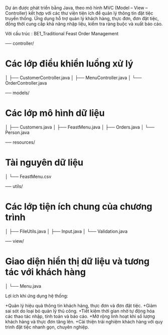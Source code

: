 Dự án được phát triển bằng Java, theo mô hình MVC (Model – View – Controller) kết hợp với các thư viện tiện ích để quản lý thông tin đặt tiệc truyền thống.
Ứng dụng hỗ trợ quản lý khách hàng, thực đơn, đơn đặt tiệc, đồng thời cung cấp khả năng nhập liệu, kiểm tra ràng buộc và xuất báo cáo.

Với cấu trúc :
BE1_Traditional Feast Order Management

── controller/     

# Các lớp điều khiển luồng xử lý
│   ├── CustomerController.java
│   ├── MenuController.java
│   └── OrderController.java


── models/      

# Các lớp mô hình dữ liệu
│   ├── Customers.java
│   ├── FeastMenu.java
│   ├── Orders.java
│   └── Person.java


── resources/   

# Tài nguyên dữ liệu
│   └── FeastMenu.csv


── utils/          

# Các lớp tiện ích chung của chương trình
│   ├── FileUtils.java
│   ├── Input.java
│   └── Validation.java



── view/
# Giao diện hiển thị dữ liệu và tương tác với khách hàng
│   └── Menu.java


Lợi ích khi ứng dụng hệ thống:

+Quản lý hiệu quả thông tin khách hàng, thực đơn và đơn đặt tiệc.
+Giảm sai sót do loại bỏ quản lý thủ công.
+Tiết kiệm thời gian nhờ tự động hóa các thao tác nhập, tính toán và báo cáo.
+Mở rộng linh hoạt khi số lượng khách hàng và thực đơn tăng lên.
+Cải thiện trải nghiệm khách hàng với quy trình đặt tiệc nhanh gọn, chuyên nghiệp.
